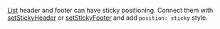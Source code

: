 [List](https://af-utils.vercel.app/virtual/reference/virtual-react.list.md) header and footer
can have sticky positioning.
Connect them with
[setStickyHeader](https://af-utils.vercel.app/virtual/reference/virtual-core.virtualscroller.setstickyheader.md)
or [setStickyFooter](https://af-utils.vercel.app/virtual/reference/virtual-core.virtualscroller.setstickyfooter.md) and add `position: sticky` style.
